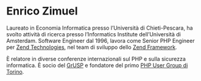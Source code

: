 Enrico Zimuel
=============

Laureato in Economia Informatica presso l’Università di Chieti-Pescara, ha svolto attività di
ricerca presso l’Informatics Institute dell’Università di Amsterdam. Software Engineer dal 1996,
 lavora come Senior PHP Engineer per [Zend Technologies](http://www.zend.com), nel team di sviluppo dello
[Zend Framework](http://framework.zend.com).

È relatore in diverse conferenze internazionali sul PHP e sulla sicurezza informatica.
È socio del [GrUSP](http://www.grusp.it) e fondatore del primo [PHP User Group di Torino](http://torino.grusp.org).